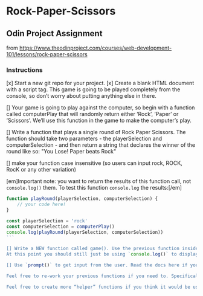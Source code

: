 # Rock-Paper-Scissors

## Odin Project Assignment
from https://www.theodinproject.com/courses/web-development-101/lessons/rock-paper-scissors

### Instructions

[x] Start a new git repo for your project.
[x] Create a blank HTML document with a script tag. This game is going to be played completely from the console, so don’t worry about putting anything else in there.

[] Your game is going to play against the computer, so begin with a function called computerPlay that will randomly return either ‘Rock’, ‘Paper’ or ‘Scissors’. We’ll use this function in the game to make the computer’s play.

[] Write a function that plays a single round of Rock Paper Scissors. The function should take two parameters - the playerSelection and computerSelection - and then return a string that declares the winner of the round like so: "You Lose! Paper beats Rock"

[] make your function case insensitive (so users can input rock, ROCK, RocK or any other variation)

[em]Important note: you want to return the results of this function call, not `console.log()` them. To test this function `console.log` the results:[/em]

``` javascript
function playRound(playerSelection, computerSelection) {
	// your code here!
}

const playerSelection = 'rock'
const computerSelection = computerPlay()
console.log(playRound(playerSelection, computerSelection))
​```

[] Write a NEW function called game(). Use the previous function inside of this one to play a 5 round game that keeps score and reports a winner or loser at the end.
At this point you should still just be using `console.log()` to display the results of each round and the winner at the end.

[] Use `prompt()` to get input from the user. Read the docs here if you need to. https://developer.mozilla.org/en-US/docs/Web/API/Window/prompt

Feel free to re-work your previous functions if you need to. Specifically, you might want to change the return value to something more useful.

Feel free to create more “helper” functions if you think it would be useful.
